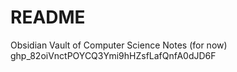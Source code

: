 # README
Obsidian Vault of Computer Science Notes (for now)
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